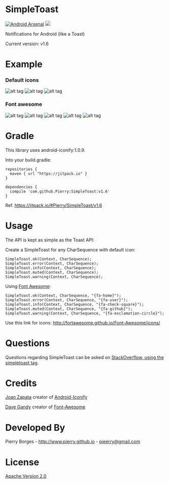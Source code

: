 SimpleToast
===========

[![Android Arsenal](https://img.shields.io/badge/Android%20Arsenal-SimpleToast-brightgreen.svg?style=flat)](https://android-arsenal.com/details/1/1031)
![](https://img.shields.io/github/tag/Pierry/SimpleToast.svg?label=maven)

Notifications for Android (like a Toast) 

Current version: v1.6

Example
===========
### Default icons
![alt tag](https://raw.githubusercontent.com/Pierry/SimpleToast/master/screentshots/ok_default.png)
![alt tag](https://raw.githubusercontent.com/Pierry/SimpleToast/master/screentshots/cancel_default.png)
![alt tag](https://raw.githubusercontent.com/Pierry/SimpleToast/master/screentshots/info_default.png)
### Font awesome

![alt tag](https://raw.githubusercontent.com/Pierry/SimpleToast/master/screentshots/cancel.png)
![alt tag](https://raw.githubusercontent.com/Pierry/SimpleToast/master/screentshots/ok.png)
![alt tag](https://raw.githubusercontent.com/Pierry/SimpleToast/master/screentshots/info.png)
![alt tag](https://raw.githubusercontent.com/Pierry/SimpleToast/master/screentshots/muted.png)
![alt tag](https://raw.githubusercontent.com/Pierry/SimpleToast/master/screentshots/warning.png)


Gradle
===========

This library uses android-iconify:1.0.9.

Into your build.gradle:

    repositories {
      maven { url "https://jitpack.io" }
    }

    dependencies {
      compile 'com.github.Pierry:SimpleToast:v1.6'
    }

Ref. https://jitpack.io/#Pierry/SimpleToast/v1.6

Usage
=============

The API is kept as simple as the Toast API:

Create a SimpleToast for any CharSequence with default icon:

	SimpleToast.ok(Context, CharSequence);
    SimpleToast.error(Context, CharSequence);
    SimpleToast.info(Context, CharSequence);
    SimpleToast.muted(Context, CharSequence);
    SimpleToast.warning(Context, CharSequence);

Using [Font Awesome](http://fortawesome.github.io/Font-Awesome/icons/):

    SimpleToast.ok(Context, CharSequence, "{fa-home}");
    SimpleToast.error(Context, CharSequence, "{fa-user}");
    SimpleToast.info(Context, CharSequence, "{fa-check-square}");
    SimpleToast.muted(Context, CharSequence, "{fa-github}");
    SimpleToast.warning(Context, CharSequence, "{fa-exclamation-circle}");
    
Use this link for icons:
http://fortawesome.github.io/Font-Awesome/icons/
    
Questions
==========
Questions regarding SimpleToast can be asked on [StackOverflow, using the simpletoast tag](http://stackoverflow.com/questions/tagged/simpletoast).

Credits
==========
[Joan Zapata](https://github.com/JoanZapata) creator of [Android-Iconify](https://github.com/JoanZapata/android-iconify)

[Dave Gandy](https://github.com/davegandy) creator of [Font-Awesome](https://github.com/FortAwesome/Font-Awesome)

Developed By
==========
Pierry Borges - http://www.pierry.github.io - pieerry@gmail.com

License
==========

[Apache Version 2.0](http://www.apache.org/licenses/LICENSE-2.0.html)

